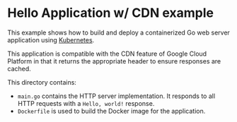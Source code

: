 # Hello Application w/ CDN example

This example shows how to build and deploy a containerized Go web server
application using [Kubernetes](https://kubernetes.io).

This application is compatible with the CDN feature of Google Cloud Platform in
that it returns the appropriate header to ensure responses are cached.

This directory contains:

- `main.go` contains the HTTP server implementation. It responds to all HTTP
  requests with a  `Hello, world!` response.
- `Dockerfile` is used to build the Docker image for the application.

